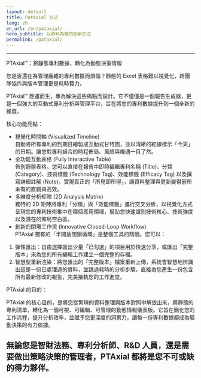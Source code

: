 ```yaml
---
layout: default
title: PatAxial 方法
lang: zh
en_url: /en/pataxial/
hero_subtitle: 以資料為軸的創新方法
permalink: /pataxial/
---
```


---
PTAxial™：將靜態專利數據，轉化為動態決策情報

您是否還在為管理龐雜的專利數據而煩惱？靜態的 Excel 表格難以視覺化，跨團隊協作與版本管理更是耗時費力。

PTAxial™ 應運而生，專為解決這些痛點而設計。它不僅僅是一個報告生成器，更是一個強大的互動式專利分析與管理平台，旨在將您的專利數據提升到一個全新的維度。

核心功能亮點：

- 視覺化時間軸 (Visualized Timeline)  
    自動將所有專利的到期日繪製成互動式甘特圖，並以清晰的紅線標示「今天」的日期。讓您對專利組合的時程佈局、風險與機遇一目了然。
- 全功能互動表格 (Fully Interactive Table)  
    告別靜態表格。您可以直接在報告中即時編輯專利名稱 (Title)、分類 (Category)、技術標籤 (Technology Tag)、效能標籤 (Efficacy Tag) 以及撰寫詳細註解 (Note)。實現真正的「所見即所得」，讓資料整理與更新變得前所未有的直觀與高效。
- 多維度分析矩陣 (2D Analysis Matrix)  
    獨特的 2D 矩陣將專利「分類」與「效能標籤」進行交叉分析，以視覺化方式呈現您的專利技術集中在哪個應用領域，幫助您快速識別技術核心、技術強度以及潛在的佈局空白區。
- 創新的閉環工作流 (Innovative Closed-Loop Workflow)  
    PTAxial 獨有的「半開放閉鎖循環」是整個工具的精髓。您可以：

1. 彈性匯出：自由選擇匯出少量「已勾選」的項目用於快速分享，或匯出「完整版本」來為您的所有編輯工作建立一個完整的存檔。
2. 智慧型重新渲染：將您匯出的「完整版本」檔案重新上傳，系統會智慧地辨識出這是一份已處理過的資料，並跳過耗時的分析步驟，直接為您產生一份包含所有最新修改的報告，完美接軌您的工作進度。

PTAxial 的目的：

PTAxial 的核心目的，是將您從繁瑣的資料整理與版本對照中解放出來，將靜態的專利清單，轉化為一個可視、可編輯、可管理的動態情報儀表板。它旨在簡化您的工作流程，提升分析效率，並賦予您更深度的洞察力，讓每一份專利數據都成為驅動決策的有力依據。

無論您是智財法務、專利分析師、R&D 人員，還是需要做出策略決策的管理者，PTAxial 都將是您不可或缺的得力夥伴。
---